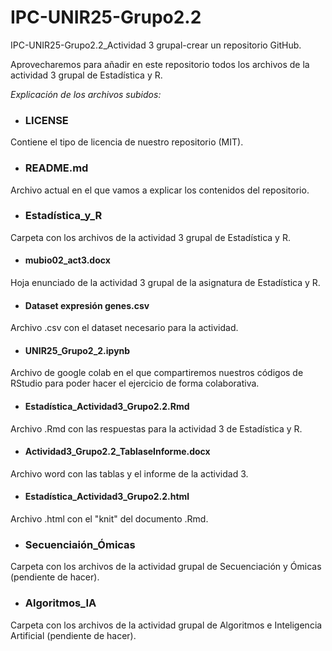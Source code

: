 # IPC-UNIR25-Grupo2.2
IPC-UNIR25-Grupo2.2_Actividad 3 grupal-crear un repositorio GitHub. 

Aprovecharemos para añadir en este repositorio todos los archivos de la actividad 3 grupal de Estadística y R.

*Explicación de los archivos subidos:*

- ### LICENSE
  
Contiene el tipo de licencia de nuestro repositorio (MIT).

- ### README.md
  
Archivo actual en el que vamos a explicar los contenidos del repositorio.

- ### Estadística_y_R
  
Carpeta con los archivos de la actividad 3 grupal de Estadística y R.

- #### mubio02_act3.docx
  
Hoja enunciado de la actividad 3 grupal de la asignatura de Estadística y R.

- #### Dataset expresión genes.csv
  
Archivo .csv con el dataset necesario para la actividad.

- #### UNIR25_Grupo2_2.ipynb
  
Archivo de google colab en el que compartiremos nuestros códigos de RStudio para poder hacer el ejercicio de forma colaborativa.

- #### Estadística_Actividad3_Grupo2.2.Rmd
  
Archivo .Rmd con las respuestas para la actividad 3 de Estadística y R.

- #### Actividad3_Grupo2.2_TablaseInforme.docx

Archivo word con las tablas y el informe de la actividad 3.

- #### Estadística_Actividad3_Grupo2.2.html

Archivo .html con el "knit" del documento .Rmd.

- ### Secuenciaión_Ómicas
  
Carpeta con los archivos de la actividad grupal de Secuenciación y Ómicas (pendiente de hacer). 

- ### Algoritmos_IA
  
Carpeta con los archivos de la actividad grupal de Algoritmos e Inteligencia Artificial (pendiente de hacer). 
